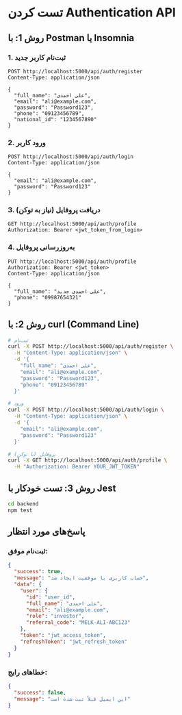 # تست کردن Authentication API

## روش 1: با Postman یا Insomnia

### 1. ثبت‌نام کاربر جدید
```
POST http://localhost:5000/api/auth/register
Content-Type: application/json

{
  "full_name": "علی احمدی",
  "email": "ali@example.com", 
  "password": "Password123",
  "phone": "09123456789",
  "national_id": "1234567890"
}
```

### 2. ورود کاربر
```
POST http://localhost:5000/api/auth/login
Content-Type: application/json

{
  "email": "ali@example.com",
  "password": "Password123"
}
```

### 3. دریافت پروفایل (نیاز به توکن)
```
GET http://localhost:5000/api/auth/profile
Authorization: Bearer <jwt_token_from_login>
```

### 4. به‌روزرسانی پروفایل
```
PUT http://localhost:5000/api/auth/profile
Authorization: Bearer <jwt_token>
Content-Type: application/json

{
  "full_name": "علی احمدی جدید",
  "phone": "09987654321"
}
```

## روش 2: با curl (Command Line)

```bash
# ثبت‌نام
curl -X POST http://localhost:5000/api/auth/register \
  -H "Content-Type: application/json" \
  -d '{
    "full_name": "علی احمدی",
    "email": "ali@example.com",
    "password": "Password123",
    "phone": "09123456789"
  }'

# ورود
curl -X POST http://localhost:5000/api/auth/login \
  -H "Content-Type: application/json" \
  -d '{
    "email": "ali@example.com", 
    "password": "Password123"
  }'

# پروفایل (با توکن)
curl -X GET http://localhost:5000/api/auth/profile \
  -H "Authorization: Bearer YOUR_JWT_TOKEN"
```

## روش 3: تست خودکار با Jest

```bash
cd backend
npm test
```

## پاسخ‌های مورد انتظار

### ثبت‌نام موفق:
```json
{
  "success": true,
  "message": "حساب کاربری با موفقیت ایجاد شد",
  "data": {
    "user": {
      "id": "user_id",
      "full_name": "علی احمدی",
      "email": "ali@example.com",
      "role": "investor",
      "referral_code": "MELK-ALI-ABC123"
    },
    "token": "jwt_access_token",
    "refreshToken": "jwt_refresh_token"
  }
}
```

### خطاهای رایج:
```json
{
  "success": false,
  "message": "این ایمیل قبلاً ثبت شده است"
}
```
